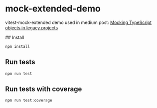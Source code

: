 # mock-extended-demo
vitest-mock-extended demo used in medium post: [Mocking TypeScript objects in legacy projects](https://medium.com/@gualison/mocking-typescript-objects-in-legacy-projects-773b38b9b4f7)


## Install

```bash
npm install
```

## Run tests

```bash
npm run test
```

## Run tests with coverage

```bash
npm run test:coverage
```

